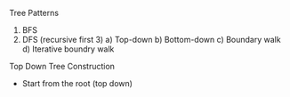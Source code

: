 


Tree Patterns
1. BFS
2. DFS (recursive first 3)
a) Top-down
b) Bottom-down
c) Boundary walk
d) Iterative boundry walk

Top Down Tree Construction

- Start from the root (top down)
